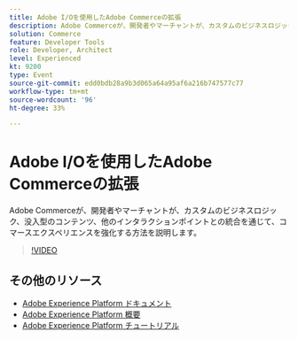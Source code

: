 ```yaml
---
title: Adobe I/Oを使用したAdobe Commerceの拡張
description: Adobe Commerceが、開発者やマーチャントが、カスタムのビジネスロジック、没入型のコンテンツ、他のインタラクションポイントとの統合を通じて、コマースエクスペリエンスを強化する方法を説明します。
solution: Commerce
feature: Developer Tools
role: Developer, Architect
level: Experienced
kt: 9200
type: Event
source-git-commit: edd0bdb28a9b3d065a64a95af6a216b747577c77
workflow-type: tm+mt
source-wordcount: '96'
ht-degree: 33%

---
```


# Adobe I/Oを使用したAdobe Commerceの拡張

Adobe Commerceが、開発者やマーチャントが、カスタムのビジネスロジック、没入型のコンテンツ、他のインタラクションポイントとの統合を通じて、コマースエクスペリエンスを強化する方法を説明します。

>[!VIDEO](https://video.tv.adobe.com/v/337727/?quality=12&learn=on&hidetitle=true)

## その他のリソース

- [Adobe Experience Platform ドキュメント](https://experienceleague.adobe.com/docs/experience-platform.html?lang=ja)
- [Adobe Experience Platform 概要](https://experienceleague.adobe.com/docs/experience-platform/landing/home.html?lang=ja)
- [Adobe Experience Platform チュートリアル](https://experienceleague.adobe.com/docs/platform-learn/tutorials/overview.html?lang=ja)
